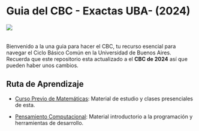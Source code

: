 # Guia del CBC - Exactas UBA- (2024)

<img src="https://upload.wikimedia.org/wikipedia/commons/8/84/Logo_del_CBC-UBA.png">
<br><br><br>
Bienvenido a la una guia para hacer el CBC, tu recurso esencial para navegar el Ciclo Básico Común en la Universidad de Buenos Aires. Recuerda que este repositorio esta actualizado a el <b> CBC de 2024</b> así que pueden haber unos cambios.

## Ruta de Aprendizaje

- [Curso Previo de Matemáticas](./Curso_Previo_Matematicas/): Material de estudio y clases presenciales de esta.

- [Pensamiento Computacional](./PensamientoComputacional/): Material introductorio a la programación y herramientas de desarrollo.
